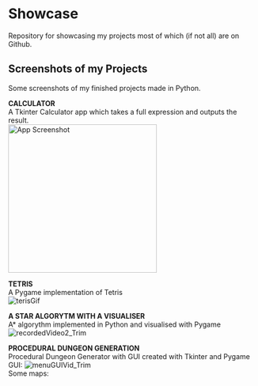 # Showcase
Repository for showcasing my projects most of which (if not all) are on Github.

## Screenshots of my Projects
Some screenshots of my finished projects made in Python.
  
**CALCULATOR**  
A Tkinter Calculator app which takes a full expression and outputs the result.  
<img width="300" alt="App Screenshot" src="https://user-images.githubusercontent.com/100423134/193312798-375b0ce4-1e2c-4f16-89ec-6d9da3bdb688.PNG">  

**TETRIS**  
A Pygame implementation of Tetris  
![terisGif](https://user-images.githubusercontent.com/100423134/193408332-0c87f9ae-d025-41ce-8200-4dc84ceca110.gif)

**A STAR ALGORYTM WITH A VISUALISER**  
A* algorythm implemented in Python and visualised with Pygame  
![recordedVideo2_Trim](https://user-images.githubusercontent.com/100423134/193408137-8a6b9f4d-b820-4b87-b7e9-cc5e1e4f136c.gif)

**PROCEDURAL DUNGEON GENERATION**  
Procedural Dungeon Generator with GUI created with Tkinter and Pygame
GUI:
![menuGUIVid_Trim](https://user-images.githubusercontent.com/100423134/193446659-2e68748d-2fd5-477a-9cae-97dfbf973576.gif)  
Some maps:

